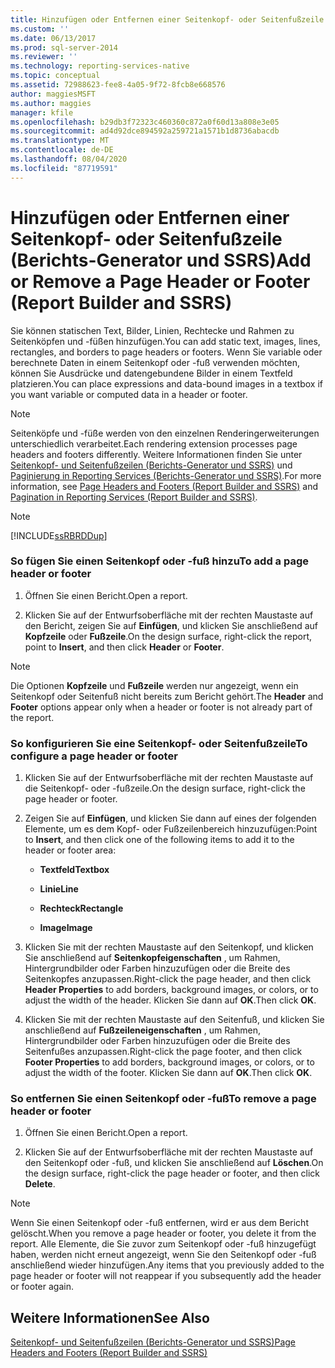 ```yaml
---
title: Hinzufügen oder Entfernen einer Seitenkopf- oder Seitenfußzeile (Berichts-Generator und SSRS) | Microsoft-Dokumentation
ms.custom: ''
ms.date: 06/13/2017
ms.prod: sql-server-2014
ms.reviewer: ''
ms.technology: reporting-services-native
ms.topic: conceptual
ms.assetid: 72988623-fee8-4a05-9f72-8fcb8e668576
author: maggiesMSFT
ms.author: maggies
manager: kfile
ms.openlocfilehash: b29db3f72323c460360c872a0f60d13a808e3e05
ms.sourcegitcommit: ad4d92dce894592a259721a1571b1d8736abacdb
ms.translationtype: MT
ms.contentlocale: de-DE
ms.lasthandoff: 08/04/2020
ms.locfileid: "87719591"
---
```

# <a name="add-or-remove-a-page-header-or-footer-report-builder-and-ssrs"></a><span data-ttu-id="56b3c-102">Hinzufügen oder Entfernen einer Seitenkopf- oder Seitenfußzeile (Berichts-Generator und SSRS)</span><span class="sxs-lookup"><span data-stu-id="56b3c-102">Add or Remove a Page Header or Footer (Report Builder and SSRS)</span></span>
  <span data-ttu-id="56b3c-103">Sie können statischen Text, Bilder, Linien, Rechtecke und Rahmen zu Seitenköpfen und -füßen hinzufügen.</span><span class="sxs-lookup"><span data-stu-id="56b3c-103">You can add static text, images, lines, rectangles, and borders to page headers or footers.</span></span> <span data-ttu-id="56b3c-104">Wenn Sie variable oder berechnete Daten in einem Seitenkopf oder -fuß verwenden möchten, können Sie Ausdrücke und datengebundene Bilder in einem Textfeld platzieren.</span><span class="sxs-lookup"><span data-stu-id="56b3c-104">You can place expressions and data-bound images in a textbox if you want variable or computed data in a header or footer.</span></span>  
  
> [!NOTE]  
>  <span data-ttu-id="56b3c-105">Seitenköpfe und -füße werden von den einzelnen Renderingerweiterungen unterschiedlich verarbeitet.</span><span class="sxs-lookup"><span data-stu-id="56b3c-105">Each rendering extension processes page headers and footers differently.</span></span> <span data-ttu-id="56b3c-106">Weitere Informationen finden Sie unter [Seitenkopf- und Seitenfußzeilen (Berichts-Generator und SSRS)](page-headers-and-footers-report-builder-and-ssrs.md) und [Paginierung in Reporting Services (Berichts-Generator und SSRS)](pagination-in-reporting-services-report-builder-and-ssrs.md).</span><span class="sxs-lookup"><span data-stu-id="56b3c-106">For more information, see [Page Headers and Footers &#40;Report Builder and SSRS&#41;](page-headers-and-footers-report-builder-and-ssrs.md) and [Pagination in Reporting Services &#40;Report Builder  and SSRS&#41;](pagination-in-reporting-services-report-builder-and-ssrs.md).</span></span>  
  
> [!NOTE]  
>  [!INCLUDE[ssRBRDDup](../../includes/ssrbrddup-md.md)]  
  
### <a name="to-add-a-page-header-or-footer"></a><span data-ttu-id="56b3c-107">So fügen Sie einen Seitenkopf oder -fuß hinzu</span><span class="sxs-lookup"><span data-stu-id="56b3c-107">To add a page header or footer</span></span>  
  
1.  <span data-ttu-id="56b3c-108">Öffnen Sie einen Bericht.</span><span class="sxs-lookup"><span data-stu-id="56b3c-108">Open a report.</span></span>  
  
2.  <span data-ttu-id="56b3c-109">Klicken Sie auf der Entwurfsoberfläche mit der rechten Maustaste auf den Bericht, zeigen Sie auf **Einfügen**, und klicken Sie anschließend auf **Kopfzeile** oder **Fußzeile**.</span><span class="sxs-lookup"><span data-stu-id="56b3c-109">On the design surface, right-click the report, point to **Insert**, and then click **Header** or **Footer**.</span></span>  
  
> [!NOTE]  
>  <span data-ttu-id="56b3c-110">Die Optionen **Kopfzeile** und **Fußzeile** werden nur angezeigt, wenn ein Seitenkopf oder Seitenfuß nicht bereits zum Bericht gehört.</span><span class="sxs-lookup"><span data-stu-id="56b3c-110">The **Header** and **Footer** options appear only when a header or footer is not already part of the report.</span></span>  
  
### <a name="to-configure-a-page-header-or-footer"></a><span data-ttu-id="56b3c-111">So konfigurieren Sie eine Seitenkopf- oder Seitenfußzeile</span><span class="sxs-lookup"><span data-stu-id="56b3c-111">To configure a page header or footer</span></span>  
  
1.  <span data-ttu-id="56b3c-112">Klicken Sie auf der Entwurfsoberfläche mit der rechten Maustaste auf die Seitenkopf- oder -fußzeile.</span><span class="sxs-lookup"><span data-stu-id="56b3c-112">On the design surface, right-click the page header or footer.</span></span>  
  
2.  <span data-ttu-id="56b3c-113">Zeigen Sie auf **Einfügen**, und klicken Sie dann auf eines der folgenden Elemente, um es dem Kopf- oder Fußzeilenbereich hinzuzufügen:</span><span class="sxs-lookup"><span data-stu-id="56b3c-113">Point to **Insert**, and then click one of the following items to add it to the header or footer area:</span></span>  
  
    -   <span data-ttu-id="56b3c-114">**Textfeld**</span><span class="sxs-lookup"><span data-stu-id="56b3c-114">**Textbox**</span></span>  
  
    -   <span data-ttu-id="56b3c-115">**Linie**</span><span class="sxs-lookup"><span data-stu-id="56b3c-115">**Line**</span></span>  
  
    -   <span data-ttu-id="56b3c-116">**Rechteck**</span><span class="sxs-lookup"><span data-stu-id="56b3c-116">**Rectangle**</span></span>  
  
    -   <span data-ttu-id="56b3c-117">**Image**</span><span class="sxs-lookup"><span data-stu-id="56b3c-117">**Image**</span></span>  
  
3.  <span data-ttu-id="56b3c-118">Klicken Sie mit der rechten Maustaste auf den Seitenkopf, und klicken Sie anschließend auf **Seitenkopfeigenschaften** , um Rahmen, Hintergrundbilder oder Farben hinzuzufügen oder die Breite des Seitenkopfes anzupassen.</span><span class="sxs-lookup"><span data-stu-id="56b3c-118">Right-click the page header, and then click **Header Properties** to add borders, background images, or colors, or to adjust the width of the header.</span></span> <span data-ttu-id="56b3c-119">Klicken Sie dann auf **OK**.</span><span class="sxs-lookup"><span data-stu-id="56b3c-119">Then click **OK**.</span></span>  
  
4.  <span data-ttu-id="56b3c-120">Klicken Sie mit der rechten Maustaste auf den Seitenfuß, und klicken Sie anschließend auf **Fußzeileneigenschaften** , um Rahmen, Hintergrundbilder oder Farben hinzuzufügen oder die Breite des Seitenfußes anzupassen.</span><span class="sxs-lookup"><span data-stu-id="56b3c-120">Right-click the page footer, and then click **Footer Properties** to add borders, background images, or colors, or to adjust the width of the footer.</span></span> <span data-ttu-id="56b3c-121">Klicken Sie dann auf **OK**.</span><span class="sxs-lookup"><span data-stu-id="56b3c-121">Then click **OK**.</span></span>  
  
### <a name="to-remove-a-page-header-or-footer"></a><span data-ttu-id="56b3c-122">So entfernen Sie einen Seitenkopf oder -fuß</span><span class="sxs-lookup"><span data-stu-id="56b3c-122">To remove a page header or footer</span></span>  
  
1.  <span data-ttu-id="56b3c-123">Öffnen Sie einen Bericht.</span><span class="sxs-lookup"><span data-stu-id="56b3c-123">Open a report.</span></span>  
  
2.  <span data-ttu-id="56b3c-124">Klicken Sie auf der Entwurfsoberfläche mit der rechten Maustaste auf den Seitenkopf oder -fuß, und klicken Sie anschließend auf **Löschen**.</span><span class="sxs-lookup"><span data-stu-id="56b3c-124">On the design surface, right-click the page header or footer, and then click **Delete**.</span></span>  
  
> [!NOTE]  
>  <span data-ttu-id="56b3c-125">Wenn Sie einen Seitenkopf oder -fuß entfernen, wird er aus dem Bericht gelöscht.</span><span class="sxs-lookup"><span data-stu-id="56b3c-125">When you remove a page header or footer, you delete it from the report.</span></span> <span data-ttu-id="56b3c-126">Alle Elemente, die Sie zuvor zum Seitenkopf oder -fuß hinzugefügt haben, werden nicht erneut angezeigt, wenn Sie den Seitenkopf oder -fuß anschließend wieder hinzufügen.</span><span class="sxs-lookup"><span data-stu-id="56b3c-126">Any items that you previously added to the page header or footer will not reappear if you subsequently add the header or footer again.</span></span>  
  
## <a name="see-also"></a><span data-ttu-id="56b3c-127">Weitere Informationen</span><span class="sxs-lookup"><span data-stu-id="56b3c-127">See Also</span></span>  
 [<span data-ttu-id="56b3c-128">Seitenkopf- und Seitenfußzeilen &#40;Berichts-Generator und SSRS&#41;</span><span class="sxs-lookup"><span data-stu-id="56b3c-128">Page Headers and Footers &#40;Report Builder and SSRS&#41;</span></span>](page-headers-and-footers-report-builder-and-ssrs.md)  
  
  
